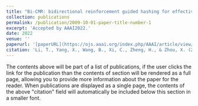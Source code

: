 ```yaml
---
title: "Bi-CMR: bidirectional reinforcement guided hashing for effective cross-modal retrieval"
collection: publications
permalink: /publication/2009-10-01-paper-title-number-1
excerpt: 'Accepted by AAAI2022.'
date: 2022
venue: ''
paperurl: '[paperURL](https://ojs.aaai.org/index.php/AAAI/article/view/21268)'
citation: 'Li, T., Yang, X., Wang, B., Xi, C., Zheng, H., & Zhou, X. (2022, June). Bi-CMR: bidirectional reinforcement guided hashing for effective cross-modal retrieval. In Proceedings of the AAAI Conference on Artificial Intelligence (Vol. 36, No. 9, pp. 10275-10282).'
---
```


The contents above will be part of a list of publications, if the user clicks the link for the publication than the contents of section will be rendered as a full page, allowing you to provide more information about the paper for the reader. When publications are displayed as a single page, the contents of the above "citation" field will automatically be included below this section in a smaller font.
